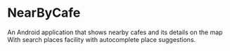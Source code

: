 # NearByCafe
An Android application that shows nearby cafes and its details on the map With search places facility with autocomplete place suggestions.
